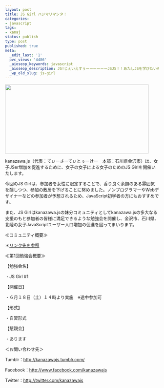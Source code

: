 ```yaml
---
layout: post
title: JS Girl ハジマリマシタ！
categories:
- javascript
tags:
- kanaj
status: publish
type: post
published: true
meta:
  _edit_last: '1'
  pvc_views: '4486'
  _aioseop_keywords: javascript
  _aioseop_description: JS!じぇいえすぅーーーーーーJSJS！！あたしJSを学びたいのぉぉぉぉ！そんなに学びたかったらJS Girlにいらっしゃい！
  _wp_old_slug: js-girl
---
```

<a href="http://kanazawajs.tumblr.com/jsgirl/"><img class="fig" title="JS Girl" src="/static/blog/2011/06/js-girl.png" alt="" width="470" height="226" /></a>

kanazawa.js（代表：てぃーさーてぃとぅーけー　本部：石川県金沢市）は、女子JSer増加を促進するために、女子の女子による女子のためのJS Girlを開催いたします。

今回のJS Girlは、参加者を女性に限定することで、香り良く余韻のある雰囲気を醸しつつ、参加の敷居を下げることに努めました。ノンプログラマーやWebデザイナーなどの参加者が予想されるため、JavaScript初学者の方にもおすすめです。

<!--more-->

また、JS Girlはkanazawa.jsの妹分コミュニティとしてkanazawa.jsの多大なる支援のもと参加者の皆様に満足できるような勉強会を開催し、金沢市、石川県、北陸の女子JavaScriptユーザー人口増加の促進を図ってまいります。

≪コミュニティ概要≫

＊<a href="http://kanazawajs.tumblr.com/jsgirl/">リンク先を参照</a>

≪第1回勉強会概要≫

【勉強会名】

・JS Girl #1

【開催日】

・６月１８日（土）１４時より実施　※途中参加可

【形式】

・自習形式

【懇親会】

・あります

＜お問い合わせ先＞

Tumblr：<a href="http://kanazawajs.tumblr.com/">http://kanazawajs.tumblr.com/</a>

Facebook：<a href="http://www.facebook.com/kanazawajs">http://www.facebook.com/kanazawajs</a>

Twitter：<a href="http://twitter.com/kanazawajs">http://twitter.com/kanazawajs</a>
